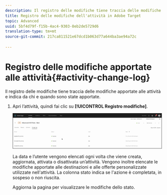 ```yaml
---
description: Il registro delle modifiche tiene traccia delle modifiche apportate alle attività e indica da chi e quando sono state apportate.
title: Registro delle modifiche dell'attività in Adobe Target
topic: Advanced
uuid: 5bf4d79f-f15b-4ac4-9303-8eb2de5729d6
translation-type: tm+mt
source-git-commit: 217ca811521e67dcd1b063d77a644ba3ae94a72c

---
```



# Registro delle modifiche apportate alle attività{#activity-change-log}

Il registro delle modifiche tiene traccia delle modifiche apportate alle attività e indica da chi e quando sono state apportate.

1. Apri l’attività, quindi fai clic su **[!UICONTROL Registro modifiche]**.

   ![Registro delle modifiche apportate alle attività](/help/c-activities/assets/change_log.png)

   La data e l’utente vengono elencati ogni volta che viene creata, aggiornata, attivata o disattivata un’attività. Vengono inoltre elencate le modifiche apportate alle destinazioni e alle offerte personalizzate utilizzate nell'attività. La colonna stato indica se l'azione è completata, in sospeso o non riuscita.

   Aggiorna la pagina per visualizzare le modifiche dello stato.
